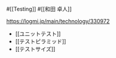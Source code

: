 #[[Testing]] #[[和田 卓人]]

<https://logmi.jp/main/technology/330972>

- [[ユニットテスト]]
- [[テストピラミッド]]
- [[テストサイズ]]